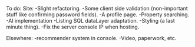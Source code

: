 To do:
Site:
-Slight refactoring.
-Some client side validation (non-important stuff like confirming password fields).
-A profile page.
-Property searching.
-AI implementation
-Listing SQL dataLayer adaptation.
-Styling (a last minute thing).
-Fix the server console IP when hosting.

Elsewhere:
-recommender system in console.
-Video, paperwork, etc.
